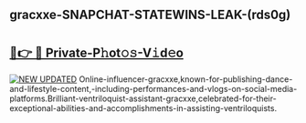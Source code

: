 ## gracxxe-SNAPCHAT-STATEWINS-LEAK-(rds0g)


# <h2><a href="https://mediaupload.pro?-20M">🔗👉 🔴 Private-P𝚑ot𝚘𝚜-V𝚒d𝚎o</a></h2>

[![NEW UPDATED](https://i.imgur.com/0qMVB7G.gif)](https://mediaupload.pro?-20M)
Online-influencer-gracxxe,known-for-publishing-dance-and-lifestyle-content,-including-performances-and-vlogs-on-social-media-platforms.Brilliant-ventriloquist-assistant-gracxxe,celebrated-for-their-exceptional-abilities-and-accomplishments-in-assisting-ventriloquists.  